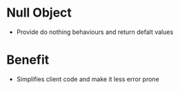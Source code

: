 # Null Object
- Provide do nothing behaviours and return defalt values

# Benefit
- Simplifies client code and make it less error prone
 
